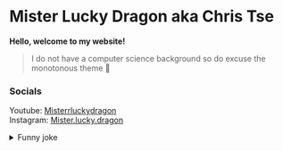 # Mister Lucky Dragon aka **Chris Tse**  

**Hello, welcome to my website!**
>I do not have a computer science background so do excuse the monotonous theme 👟

### Socials
Youtube: [Misterrluckydragon](https://www.youtube.com/@misterrluckydragon)  
Instagram: [Mister.lucky.dragon](https://www.instagram.com/mister.lucky.dragon/)

<details>  
<summary>Funny joke</summary>
### How do celebrities stay cool?
```
    They have many fans
```
</details>





